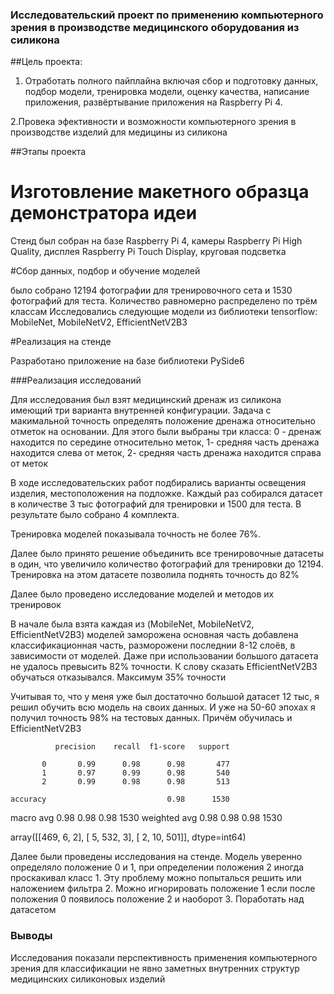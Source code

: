 ### Исследовательский проект по применению компьютерного зрения в производстве медицинского оборудования из силикона

##Цель проекта:
1. Отработать полного пайплайна включая сбор и подготовку данных, подбор модели, тренировка модели, оценку качества, написание приложения, развёртывание приложения на Raspberry Pi 4.

2.Провека эфективности и возможности компьютерного зрения в производстве изделий для медицины из силикона


##Этапы проекта

# Изготовление макетного образца демонстратора идеи

Стенд был собран на базе Raspberry Pi 4, камеры Raspberry Pi High Quality, дисплея Raspberry Pi Touch Display, круговая подсветка

#Сбор данных, подбор и обучение моделей

было собрано 12194 фотографии для тренировочного сета и 1530 фотографий для теста. Количество равномерно распределено по трём классам
Исследовались следующие модели из библиотеки tensorflow: MobileNet, МоbileNetV2, EfficientNetV2B3

#Реализация на стенде

Разработано приложение на базе библиотеки PySide6


###Реализация исследований

Для исследования был взят медицинский дренаж из силикона имеющий три варианта внутренней конфигурации. 
Задача с макимальной точность определять положение дренажа относительно отметок на основании. 
Для этого были выбраны три класса: 
0 - дренаж находится по середине относительно меток, 
1- средняя часть дренажа  находится слева от меток, 
2- средняя часть дренажа  находится справа от меток

В ходе исследовательских работ подбирались варианты освещения изделия, местоположения на подложке. Каждый раз собирался датасет в количестве 3 тыс фотографий для тренировки и 1500 для теста. В результате было собрано 4 комплекта.

Тренировка моделей показывала точность не более 76%.

Далее было принято решение объединить все тренировочные датасеты в один, что увеличило количество фотографий для тренировки до 12194. Тренировка на этом датасете позволила поднять точность до 82%

Далее было проведено исследование моделей и методов их тренировок

В начале была взята каждая из (MobileNet, МоbileNetV2, EfficientNetV2B3) моделей заморожена основная часть добавлена классификационная часть, разморожени последнии 8-12 слоёв, в зависимости от моделей.
Даже при использовании большого датасета не удалось превысить 82% точности.
К слову сказать EfficientNetV2B3 обучаться отказывался. Максимум 35% точности

Учитывая то, что у меня уже был достаточно большой датасет 12 тыс, я решил обучить всю модель на своих данных. И уже на 50-60 эпохах я получил точность 98% на тестовых данных. Причём обучилась и EfficientNetV2B3

              precision    recall  f1-score   support

           0       0.99      0.98      0.98       477
           1       0.97      0.99      0.98       540
           2       0.99      0.98      0.98       513

    accuracy                           0.98      1530
   macro avg       0.98      0.98      0.98      1530
weighted avg       0.98      0.98      0.98      1530


array([[469,   6,   2],
       [  5, 532,   3],
       [  2,  10, 501]], dtype=int64)


Далее были проведены исследования на стенде.  Модель уверенно определяло положение 0 и 1, при определении положения 2 иногда проскакивал класс 1. Эту проблему можно попыталься решить или наложением фильтра
2. Можно игнорировать положение 1 если после положения 0 появилось положение 2 и наоборот
3. Поработать над датасетом

### Выводы

Исследования показали перспективность применения компьютерного зрения для классификации не явно заметных внутренних структур медицинских силиконовых изделий
